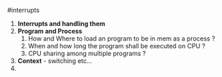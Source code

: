#interrupts 

1. **Interrupts and handling them**
2. **Program and Process**
	1. How and Where to load an program to be in mem as a process ?
	2. When and how long the program shall be executed on CPU ?
	3. CPU sharing among multiple programs ?
3. **Context** - switching etc...
4. 